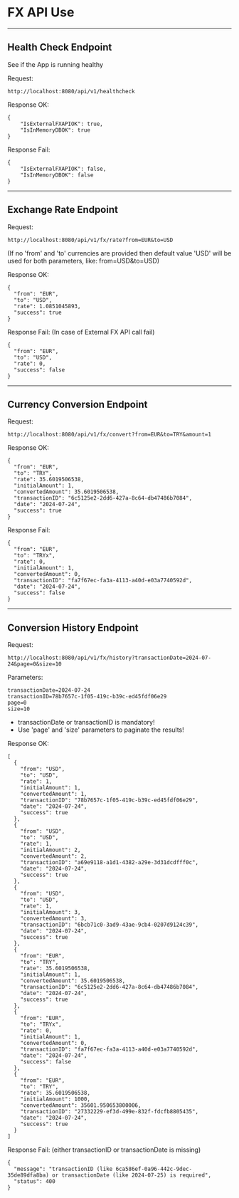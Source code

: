 # FX API Use

---

## Health Check Endpoint

See if the App is running healthy

Request:
```
http://localhost:8080/api/v1/healthcheck
```

Response OK:
```
{
    "IsExternalFXAPIOK": true,
    "IsInMemoryDBOK": true
}
```

Response Fail:
```
{
    "IsExternalFXAPIOK": false,
    "IsInMemoryDBOK": false
}
```

---

## Exchange Rate Endpoint

Request:
```
http://localhost:8080/api/v1/fx/rate?from=EUR&to=USD
```

(If no 'from' and 'to' currencies are provided then default value 'USD' will be used for both parameters, like: from=USD&to=USD)

Response OK:
```
{
  "from": "EUR",
  "to": "USD",
  "rate": 1.0851045893,
  "success": true
}
```

Response Fail:
(In case of External FX API call fail)
```
{
  "from": "EUR",
  "to": "USD",
  "rate": 0,
  "success": false
}
```

---

## Currency Conversion Endpoint

Request:
```
http://localhost:8080/api/v1/fx/convert?from=EUR&to=TRY&amount=1
```

Response OK:
```
{
  "from": "EUR",
  "to": "TRY",
  "rate": 35.6019506538,
  "initialAmount": 1,
  "convertedAmount": 35.6019506538,
  "transactionID": "6c5125e2-2dd6-427a-8c64-db47486b7084",
  "date": "2024-07-24",
  "success": true
}
```

Response Fail:
```
{
  "from": "EUR",
  "to": "TRYx",
  "rate": 0,
  "initialAmount": 1,
  "convertedAmount": 0,
  "transactionID": "fa7f67ec-fa3a-4113-a40d-e03a7740592d",
  "date": "2024-07-24",
  "success": false
}
```

---

## Conversion History Endpoint

Request:
```
http://localhost:8080/api/v1/fx/history?transactionDate=2024-07-24&page=0&size=10
```

Parameters:
```
transactionDate=2024-07-24
transactionID=78b7657c-1f05-419c-b39c-ed45fdf06e29
page=0
size=10
```

- transactionDate or transactionID is mandatory!
- Use 'page' and 'size' parameters to paginate the results!

Response OK:
```
[
  {
    "from": "USD",
    "to": "USD",
    "rate": 1,
    "initialAmount": 1,
    "convertedAmount": 1,
    "transactionID": "78b7657c-1f05-419c-b39c-ed45fdf06e29",
    "date": "2024-07-24",
    "success": true
  },
  {
    "from": "USD",
    "to": "USD",
    "rate": 1,
    "initialAmount": 2,
    "convertedAmount": 2,
    "transactionID": "a69e9118-a1d1-4382-a29e-3d31dcdfff0c",
    "date": "2024-07-24",
    "success": true
  },
  {
    "from": "USD",
    "to": "USD",
    "rate": 1,
    "initialAmount": 3,
    "convertedAmount": 3,
    "transactionID": "6bcb71c0-3ad9-43ae-9cb4-0207d9124c39",
    "date": "2024-07-24",
    "success": true
  },
  {
    "from": "EUR",
    "to": "TRY",
    "rate": 35.6019506538,
    "initialAmount": 1,
    "convertedAmount": 35.6019506538,
    "transactionID": "6c5125e2-2dd6-427a-8c64-db47486b7084",
    "date": "2024-07-24",
    "success": true
  },
  {
    "from": "EUR",
    "to": "TRYx",
    "rate": 0,
    "initialAmount": 1,
    "convertedAmount": 0,
    "transactionID": "fa7f67ec-fa3a-4113-a40d-e03a7740592d",
    "date": "2024-07-24",
    "success": false
  },
  {
    "from": "EUR",
    "to": "TRY",
    "rate": 35.6019506538,
    "initialAmount": 1000,
    "convertedAmount": 35601.950653800006,
    "transactionID": "27332229-ef3d-499e-832f-fdcfb8805435",
    "date": "2024-07-24",
    "success": true
  }
]
```

Response Fail:
(either transactionID or transactionDate is missing)
```
{
  "message": "transactionID (like 6ca586ef-0a96-442c-9dec-35de89dfa8ba) or transactionDate (like 2024-07-25) is required",
  "status": 400
}
```
